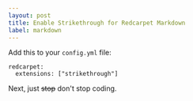 ```yaml
---
layout: post
title: Enable Strikethrough for Redcarpet Markdown
label: markdown
---
```


Add this to your `config.yml` file:

```
redcarpet:
  extensions: ["strikethrough"]
```

Next, just ~~stop~~ don't stop coding.